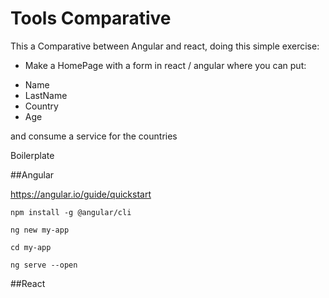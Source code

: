 # Tools Comparative

This a Comparative between Angular and react, doing this simple exercise:

- Make a HomePage with a form in react / angular 
where you can put:
* Name
* LastName
* Country
* Age

and consume a service for the countries

Boilerplate 

##Angular

https://angular.io/guide/quickstart
```
npm install -g @angular/cli
```
```
ng new my-app
```
```
cd my-app
```
```
ng serve --open
```

##React